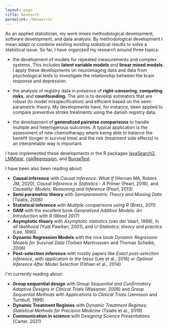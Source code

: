 ```yaml
---
layout: page
title: Research
permalink: /Research/
---
```


As an applied statistician, my work mixes methodological development,
software development, and data analysis. By methodological development
I mean adapt or combine existing existing statistical results to solve
a statistical issue. So far, I have organized my research around three
topics:

- the development of models for repeated measurements and complex
  systems. This includes **latent variable models** and **linear mixed
  models**. I apply these developments on neuroimaging data and data
  from psychological tests to investigate the relationship between the
  brain response and depression.

- the analysis of registry data in presence of **right-censoring**,
  **competing risks**, and **counfounding**. The aim is to develop
  estimators that are robust (to model misspecification) and efficient
  based on the semi-parametric theory. My developments have, for
  instance, been applied to compare preventive stroke treatments using
  the danish registry data.

- the development of **generalized pairwise comparisons** to handle
  multiple and heterogenous outcomes. A typical
  application is the assessment of new chemotherapy where being able
  to balance the benefit (longer in survival time) and the risk
  (treatment side effects) in an interpretable way is important.

I have implemented these developments in the R packages
[lavaSearch2](https://cran.r-project.org/web/packages/lavaSearch2/index.html),
[LMMstar](https://cran.r-project.org/web/packages/LMMstar/index.html),
[riskRegression](https://cran.r-project.org/web/packages/riskRegression/index.html),
and
[BuyseTest](https://cran.r-project.org/web/packages/BuyseTest/index.html).

I have been also been reading about:
- **Causal inference** with *Causal Inference: What If* (Hernan MA,
  Robins JM, 2020), *Causal Inference in Statistics - A Primer*
  (Pearl, 2016), and *Causality: Models, Reasoning and Inference*
  (Pearl, 2013) 
- **Semi parametric theory** with *Semiparametric Theory and Missing
  Data* (Tsiatis, 2006)
- **Statistical inference** with *Multiple comparisons using R* (Bretz, 2011)
- **GAM** with the excellent book *Generalized Additive Models: An
  Introduction with R* (Wood 2017)
- **Asymptotic theory** with *Asymptotic statistics* (van der Vaart,
  1998), *In all likelihood* (Yudi Pawitan, 2001), and *U-Statistics: theory and practice*
  (Lee, 1990).
- **Dynamic Regression Models** with the nice book *Dynamic Regression
  Models for Survival Data* (Torben Martinussen and Thomas Scheike,
  2006)
- **Post-selection inference** with mostly papers like *Exact
  post-selection inference, with application to the lasso* (Lee et
  al., 2016) or *Optimal Inference After Model Selection* (Fithian et
  al., 2014)

I'm currently reading about:
- **Group sequential design** with *Group Sequential and Confirmatory
    Adaptive Designs in Clinical Trials* (Wassmer, 2006) and *Group
    Sequential Methods with Applications to Clinical Trials* (Jennison
    and Turnbull, 1999)
- **Dynamic Treatment Regimes** with *Dynamic Treatment Regimes:
    Statistical Methods for Precision Medicine* (Tsiatis et al., 2019)
- **Communication in science** with *Designing Science Presentations*
    (Carter, 2021)
